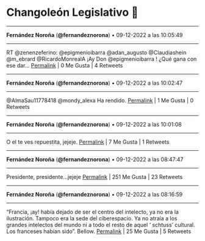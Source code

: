 # Changoleón Legislativo 🙈
*****
**Fernández Noroña** (**@fernandeznorona**) • 09-12-2022 a las 10:05:49
*****
RT @zenenzeferino: @epigmenioibarra @adan_augusto @Claudiashein @m_ebrard @RicardoMonrealA ¡Ay Don @epigmenioibarra !
¿Qué gana con ese dar…
[Permalink](https://twitter.com/fernandeznorona/status/1601276947949985793) | 0 Me Gusta | 4 Retweets
*****
**Fernández Noroña** (**@fernandeznorona**) • 09-12-2022 a las 10:02:47
*****
@AlmaSau11778418 @mondy_alexa Ha rendido.
[Permalink](https://twitter.com/fernandeznorona/status/1601276184792211457) | 1 Me Gusta | 0 Retweets
*****
**Fernández Noroña** (**@fernandeznorona**) • 09-12-2022 a las 10:01:08
*****
O el te ves repuestita, jejeje.
[Permalink](https://twitter.com/fernandeznorona/status/1601275771422507010) | 7 Me Gusta | 1 Retweets
*****
**Fernández Noroña** (**@fernandeznorona**) • 09-12-2022 a las 08:47:47
*****
Presidente, presidente…jejeje
[Permalink](https://twitter.com/fernandeznorona/status/1601257312127049732) | 251 Me Gusta | 23 Retweets
*****
**Fernández Noroña** (**@fernandeznorona**) • 09-12-2022 a las 08:16:59
*****
“Francia, ¡ay! había dejado de ser el centro del intelecto, ya no era la ilustración. Tampoco era la sede del ciberespacio. Ya no atraía a los grandes intelectos del mundo ni a todo el resto de aquel ‘ schtuss’ cultural. Los franceses habían sido”. Bellow.
[Permalink](https://twitter.com/fernandeznorona/status/1601249558562246656) | 25 Me Gusta | 5 Retweets